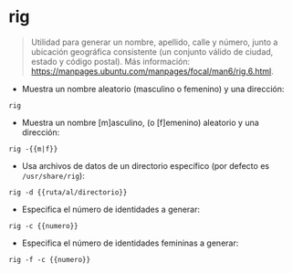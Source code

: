 # rig

> Utilidad para generar un nombre, apellido, calle y número, junto a ubicación geográfica consistente (un conjunto válido de ciudad, estado y código postal).
> Más información: <https://manpages.ubuntu.com/manpages/focal/man6/rig.6.html>.

- Muestra un nombre aleatorio (masculino o femenino) y una dirección:

`rig`

- Muestra un nombre [m]asculino, (o [f]emenino) aleatorio y una dirección:

`rig -{{m|f}}`

- Usa archivos de datos de un directorio específico (por defecto es `/usr/share/rig`):

`rig -d {{ruta/al/directorio}}`

- Especifica el número de identidades a generar:

`rig -c {{numero}}`

- Especifica el número de identidades femininas a generar:

`rig -f -c {{numero}}`
